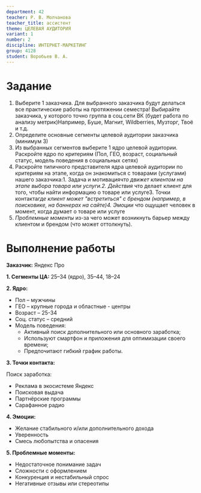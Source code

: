 ```yaml
---
department: 42
teacher: Р. В. Молчанова
teacher_title: ассистент
theme: ЦЕЛЕВАЯ АУДИТОРИЯ
variant: 1
number: 2
discipline: ИНТЕРНЕТ-МАРКЕТИНГ
group: 4128
student: Воробьев В. А.
---
```


# Задание

1. Выберите 1 заказчика. Для выбранного заказчика будут делаться все практические работы на протяжении семестра! Выбирайте заказчика, у которого точно группа в соц.сети ВК (будет работа по анализу метрик)Например, Буше, Магнит, Wildberries, Музторг, Твоё и т.д.
2. Определите основные сегменты целевой аудитории заказчика (минимум 3)
3. Из выбранных сегментов выберите 1 ядро целевой аудитории. Раскройте ядро по критериям (Пол, ГЕО, возраст, социальный статус, модель поведения в социальных сетях)
4. Раскройте типичного представителя ядра целевой аудитории по критериям на этапе, когда он знакомиться с товарами (услугами) нашего заказчика:1. Задача и мотивация*что движет клиентом на этапе выбора товара или услуги.2. Действия* что делает клиент для того, чтобы найти информацию о товаре или услуге3. Точки контакта*где клиент может "встретиться" с брендом (например, в поисковике, на баннерах на сайте)4. Эмоции* что ощущает человек в момент, когда думает о товаре или услуге
5. *Проблемные моменты* из-за чего может возникнуть барьер между клиентом и брендом (что может оттолкнуть).

# Выполнение работы

**Заказчик:** Яндекс Про

**1. Сегменты ЦА:** 25–34 (ядро), 35–44, 18–24

**2. Ядро:**

- Пол – мужчины
- ГЕО – крупные города и областные - центры
- Возраст – 25-34
- Соц. статус – средний
- Модель поведения:
  - Активный поиск дополнительного или основного заработка;
  - Используют смартфон и приложения для оптимизации своего времени;
  - Предпочитают гибкий график работы.
  
**3. Точки контакта:**

Поиск заработка:

- Реклама в экосистеме Яндекс
- Поисковая выдача
- Партнёрские программы
- Сарафанное радио

**4. Эмоции:**

- Желание стабильного и/или дополнительного дохода
- Уверенность
- Смесь любопытства и опасения

**5. Проблемные моменты:**

- Недостаточное понимание задач
- Сложности с оформлением
- Конкуренция и нестабильный спрос
- Негативные отзывы или стереотипы
